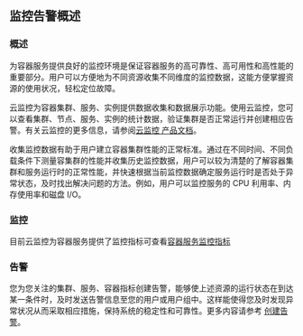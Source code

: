 ## 监控告警概述

### 概述
为容器服务提供良好的监控环境是保证容器服务的高可靠性、高可用性和高性能的重要部分。用户可以方便地为不同资源收集不同维度的监控数据，这能方便掌握资源的使用状况，轻松定位故障。

云监控为容器集群、服务、实例提供数据收集和数据展示功能。使用云监控，您可以查看集群、节点、服务、实例的统计数据，验证集群是否正常运行并创建相应告警。有关云监控的更多信息，请参阅[云监控 产品文档](http://tce.fsphere.cn/document/product/248)。

收集监控数据有助于用户建立容器集群性能的正常标准。通过在不同时间、不同负载条件下测量容集群的性能并收集历史监控数据，用户可以较为清楚的了解容器集群和服务运行时的正常性能，并快速根据当前监控数据确定服务运行时是否处于异常状态，及时找出解决问题的方法。例如，用户可以监控服务的 CPU 利用率、内存使用率和磁盘 I/O。

### 监控

目前云监控为容器服务提供了监控指标可查看[容器服务监控指标](http://tce.fsphere.cn/document/product/457/12071)


### 告警

您为您关注的集群、服务、容器指标创建告警，能够使上述资源的运行状态在到达某一条件时，及时发送告警信息至您的用户或用户组中。这样能使得您及时发现异常状况从而采取相应措施，保持系统的稳定性和可靠性。更多内容请参考 [创建告警](http://tce.fsphere.cn/document/product/248/6126)。
